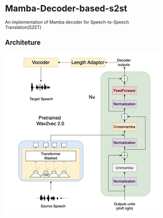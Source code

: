# Mamba-Decoder-based-s2st
An implementation of Mamba decoder for Speech-to-Speech Translation(S2ST)
## Architeture
![1](figure/model.png)
